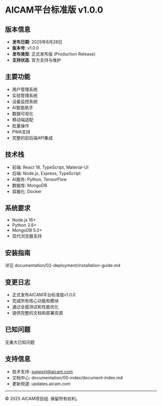 # AICAM平台标准版 v1.0.0

## 版本信息
- **发布日期**: 2025年6月28日
- **版本号**: v1.0.0
- **发布类型**: 正式发布版 (Production Release)
- **支持状态**: 官方支持与维护

## 主要功能
- 用户管理系统
- 实验管理系统
- 设备监控系统
- AI智能助手
- 数据可视化
- 移动端适配
- 批量操作
- PWA支持
- 完整的前后端API集成

## 技术栈
- 前端: React 18, TypeScript, Material-UI
- 后端: Node.js, Express, TypeScript
- AI服务: Python, TensorFlow
- 数据库: MongoDB
- 容器化: Docker

## 系统要求
- Node.js 16+
- Python 3.8+
- MongoDB 5.0+
- 现代浏览器支持

## 安装指南
详见 documentation/02-deployment/installation-guide.md

## 变更日志
- 正式发布AICAM平台标准版v1.0.0
- 完成所有核心功能和模块
- 通过全面测试和性能优化
- 提供完整的文档和部署资源

## 已知问题
无重大已知问题

## 支持信息
- 技术支持: support@aicam.com
- 文档中心: documentation/00-index/document-index.md
- 更新频道: updates.aicam.com

---

© 2025 AICAM项目组. 保留所有权利。
